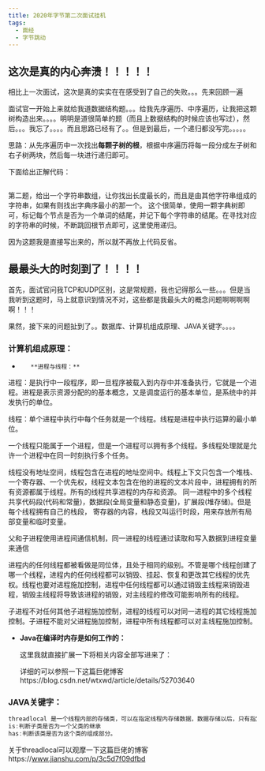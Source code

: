 ```yaml
---
title: 2020年字节第二次面试挂机
tags:
  - 面经
  - 字节跳动
---
```


## 这次是真的内心奔溃！！！！！

相比上一次面试，这次是真的实实在在感受到了自己的失败。。。先来回顾一遍

面试官一开始上来就给我道数据结构题。。。给我先序遍历、中序遍历，让我把这颗树构造出来。。。。明明是道很简单的题（而且上数据结构的时候应该也写过），然后。。。我忘了。。。。而且思路已经有了。。但是到最后，一个递归都没写完。。。。。

思路：从先序遍历中一次找出**每颗子树的根**，根据中序遍历将每一段分成左子树和右子树两块，然后每一块进行递归即可。

下面给出正解代码：

```c++

```



第二题，给出一个字符串数组，让你找出长度最长的，而且是由其他字符串组成的字符串，如果有则找出字典序最小的那一个。
这个很简单，使用一颗字典树即可，标记每个节点是否为一个单词的结尾，并记下每个字符串的结尾。在寻找对应的字符串的时候，不断跳回根节点即可，这里使用递归。

因为这题我是直接写出来的，所以就不再放上代码反省。



## 最最头大的时刻到了！！！！

首先，面试官问我TCP和UDP区别，这是常规题，我也记得那么一些。。。但是当我听到这题时，马上就意识到情况不对，这些都是我最头大的概念问题啊啊啊啊啊！！！

果然，接下来的问题扯到了。。数据库、计算机组成原理、JAVA关键字。。。。

### 计算机组成原理：

*        **进程与线程：**

​		进程：是执行中一段程序，即一旦程序被载入到内存中并准备执行，它就是一个进程。进程是表示资源分配的的基本概念，又是调度运行的基本单位，是系统中的并发执行的单位。

​		线程：单个进程中执行中每个任务就是一个线程。线程是进程中执行运算的最小单位。

​		一个线程只能属于一个进程，但是一个进程可以拥有多个线程。多线程处理就是允许一个进程中在同一时刻执行多个任务。

​		线程没有地址空间，线程包含在进程的地址空间中。线程上下文只包含一个堆栈、一个寄存器、一个优先权，线程文本包含在他的进程的文本片段中，进程拥有的所有资源都属于线程。所有的线程共享进程的内存和资源。 同一进程中的多个线程共享代码段(代码和常量)，数据段(全局变量和静态变量)，扩展段(堆存储)。但是每个线程拥有自己的栈段， 寄存器的内容，栈段又叫运行时段，用来存放所有局部变量和临时变量。

​		父和子进程使用进程间通信机制，同一进程的线程通过读取和写入数据到进程变量来通信

​		进程内的任何线程都被看做是同位体，且处于相同的级别。不管是哪个线程创建了哪一个线程，进程内的任何线程都可以销毁、挂起、恢复和更改其它线程的优先权。线程也要对进程施加控制，进程中任何线程都可以通过销毁主线程来销毁进程，销毁主线程将导致该进程的销毁，对主线程的修改可能影响所有的线程。

​		子进程不对任何其他子进程施加控制，进程的线程可以对同一进程的其它线程施加控制。子进程不能对父进程施加控制，进程中所有线程都可以对主线程施加控制。

- **Java在编译时内存是如何工作的：**

  这里我就直接扩展一下将相关内容全部写进来了：

  详细的可以参照一下这篇巨佬博客https://blog.csdn.net/wtxwd/article/details/52703640

  

### JAVA关键字：

```java
threadlocal 是一个线程内部的存储类，可以在指定线程内存储数据，数据存储以后，只有指定线程可以得到存储数据.ThreadLocal提供了线程内存储变量的能力，这些变量不同之处在于每一个线程读取的变量是对应的互相独立的。通过get和set方法就可以得到当前线程对应的值。
is:判断子类是否为一个父类的继承
has:判断该类是否为这个类的组成部分。
```

关于threadlocal可以观摩一下这篇巨佬的博客https://www.jianshu.com/p/3c5d7f09dfbd

